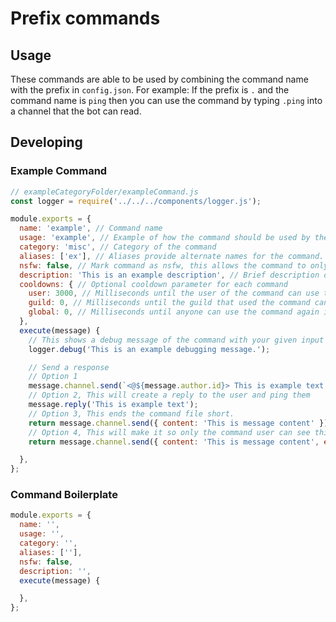 # Prefix commands

## Usage

These commands are able to be used by combining the command name with the prefix in `config.json`.
For example:
If the prefix is `.` and the command name is `ping` then you can use the command by typing `.ping` into a channel that the bot can read.

## Developing

### Example Command

```js
// exampleCategoryFolder/exampleCommand.js
const logger = require('../../../components/logger.js');

module.exports = {
  name: 'example', // Command name
  usage: 'example', // Example of how the command should be used by the user
  category: 'misc', // Category of the command
  aliases: ['ex'], // Aliases provide alternate names for the command.
  nsfw: false, // Mark command as nsfw, this allows the command to only be used in age-restricted channels
  description: 'This is an example description', // Brief description of what the command does
  cooldowns: { // Optional cooldown parameter for each command
    user: 3000, // Milliseconds until the user of the command can use this command again
    guild: 0, // Milliseconds until the guild that used the command can use this command again
    global: 0, // Milliseconds until anyone can use the command again in the entirety of the bot
  },
  execute(message) {
    // This shows a debug message of the command with your given input
    logger.debug('This is an example debugging message.');

    // Send a response
    // Option 1
    message.channel.send(`<@${message.author.id}> This is example text.`);
    // Option 2, This will create a reply to the user and ping them
    message.reply('This is example text');
    // Option 3, This ends the command file short.
    return message.channel.send({ content: 'This is message content' });
    // Option 4, This will make it so only the command user can see this message
    return message.channel.send({ content: 'This is message content', ephemeral: true });

  },
};
```

### Command Boilerplate

```js
module.exports = {
  name: '',
  usage: '',
  category: '',
  aliases: [''],
  nsfw: false,
  description: '',
  execute(message) {

  },
};
```
